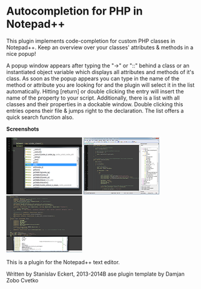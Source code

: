 # Autocompletion for PHP in Notepad++ 

This plugin implements code-completion for custom PHP classes in Notepad++. Keep an overview over your classes' attributes & methods in a nice popup!

A popup window appears after typing the "->" or "::" behind a class or an instantiated object variable which displays all attributes and methods of it's class. As soon as the popup appears you can type in the name of the method or attribute you are looking for and the plugin will select it in the list automatically. Hitting [return] or double clicking the entry will insert the name of the property to your script. Additionally, there is a list with all classes and their properties in a dockable window. Double clicking this entries opens their file & jumps right to the declaration. The list offers a quick search function also.

**Screenshots**

[![Auto-completion popup](https://raw.githubusercontent.com/StanDog/npp-phpautocompletion/master/RELEASES/accpc_popup_small.png)](https://raw.githubusercontent.com/StanDog/npp-phpautocompletion/master/RELEASES/accpc_popup.png)
[![Auto-completion popup](https://raw.githubusercontent.com/StanDog/npp-phpautocompletion/master/RELEASES/accpc_dock_small.png)](https://raw.githubusercontent.com/StanDog/npp-phpautocompletion/master/RELEASES/accpc_dock.png)
[![Auto-completion popup](https://raw.githubusercontent.com/StanDog/npp-phpautocompletion/master/RELEASES/unicode_and_right-to-left_small.png)](https://raw.githubusercontent.com/StanDog/npp-phpautocompletion/master/RELEASES/unicode_and_right-to-left.png)

This is a plugin for the Notepad++ text editor.

Written by Stanislav Eckert, 2013-2014B
ase plugin template by Damjan Zobo Cvetko

